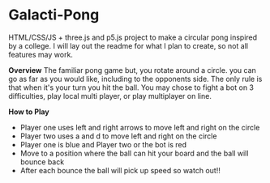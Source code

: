 # Galacti-Pong
 HTML/CSS/JS + three.js and p5.js project to make a circular pong inspired by a college.
 I will lay out the readme for what I plan to create, so not all features may work.

**Overview**
The familiar pong game but, you rotate around a circle. you can go as far as you would like, including to the opponents side. The only rule is that when it's your turn you hit the ball. You may chose to fight a bot on 3 difficulties, play local multi player, or play multiplayer on line.

**How to Play**
- Player one uses left and right arrows to move left and right on the circle
- Player two uses a and d to move left and right on the circle
- Player one is blue and Player two or the bot is red
- Move to a position where the ball can hit your board and the ball will bounce back
- After each bounce the ball will pick up speed so watch out!!
